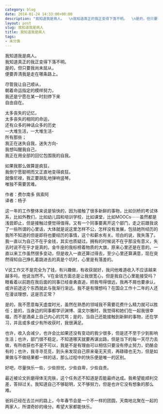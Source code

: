 ```yaml
---
category: blog
date: 2014-01-24 14:33:00+00:00
description: "我知道我是病人。  \n我知道真正的我正变得下落不明。  \n是的，但只要我尚未屈从"
layout: post
slug: 我知道我是病人
title: 我知道我是病人
tags:
- 未分类
---
```


我知道我是病人。  
我知道真正的我正变得下落不明。  
是的，但只要我尚未屈从，  
便要弄清我是走在哪条路上。  
  
尽管我让自己顺从，  
朝着命运指定的模样努力，  
我还是宁愿在某一时刻停下来  
自由自在。  
  
太多丧失的记忆，  
太多丧失的相同的命运，  
还有众多的神话众多的历史  
一大堆生活，一大堆生活-  
所有那些；  
我正在迷失自我，迷失方向-  
我想叫醒我自己，  
我正在用全部的回忆包围我的自我。  
  
如果我那么做算是疯狂，  
我倒宁愿聪明而又正直地变得疯狂。  
就像尼禄，我正要胡乱地弹响竖琴。  
唯独不需要苦难。  
  
作者：费尔南多 佩索阿  
译者：杨子  
  
  
这一年的工作整体来说是愉快的，因为接触了很多新鲜的事物，比如剑桥的考试体系，比如外教们，比如幼儿园和培训学校，比如课堂，比如MOOCs⋯⋯虽然都是浅尝即止，但是接触过便觉得值得。又有一个同事要离开这个部门，走之前跟我说了一些所谓的心里话，大体就是说这里怎样不公，怎样没有发展，包括她所经历的我所不知道的但是即将也要经历的事情，这个和薪水有关。坦白的说，我失落了。我一直以为自己不在乎金钱，其实也质疑过。拥有的时候说不在乎那没有意义，失去时说不在乎才是真的。金牛座的我标榜着物质的大旗，原来心里还是在意的。一直以来工作虽然很多变动，但是收入一直还算过得去，至少心里还算满意，现在突然得知自己挣扎着跳进去的真是个坑时，心里是有落差的。  
  
V说工作又不是完全为了钱，有兴趣做，有收获就好，我问他难道收入不应该越来越多吗，他说当然不。V在金钱方面总是让我很宽心，但是我自己心里能接受吗？眼看着以前跑在我后面的同事已经奋勇直追，把我甩得很远，我再不屑也要承认，或许前途这个东西就此与我渐行渐远。我不是有理想吗？在国企工作十二年的人还在漫谈理想，这是否正常？  
  
是的，我不愿意每天虚度时光，虽然在熟悉的领域我不需要花费什么精力就可以胜任；是的，当身边的同事都学识渊博、温文尔雅时，我觉得和她们在一起我很幸福，而不是酒桌上自己内心的咒骂；是的，当自己还能接触到新鲜的事物，还在学习，并且或多或少有所收获时，我很满足。  
  
也许，收入会减少，也许会比如果还没有变动的我少很多，但是还不至于少到影响生活；也许，部门很不稳定，不知道哪天就要再谋出路，但是当下的每一天尽力去做，有所收获也不是不可以，我是不是有理由可以相信只要没有停止努力，奶酪会有的；也许，我寻寻觅觅，到头来发现自己原来毫无天资，再碌碌也无为，但是如果做与不做结果都一样的话，那么过程中的快乐便是唯一的区别。  
  
好吧，尽量快乐一些，少些担忧，少些自卑，少些自责。  
  
最近被论文折磨得体无完肤，这个任务还不知道是否能最终达成。我希望能顺利交差，答辩过关。我知道自己不够聪明，又不够努力，但是也许它没有想象的那么难。  
  
爸妈已经在去兰州的路上，今年春节会是一个不一样的团圆，天南地北聚在一起的两家人，所谓奇妙的缘分。希望大家都能快乐。

